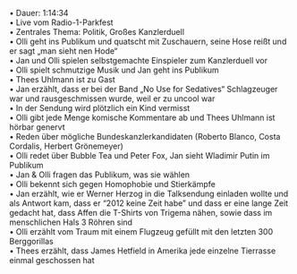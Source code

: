 • Dauer: 1:14:34  
• Live vom Radio-1-Parkfest  
• Zentrales Thema: Politik, Großes Kanzlerduell  
• Olli geht ins Publikum und quatscht mit Zuschauern, seine Hose reißt und er sagt „man sieht nen Hode“  
• Jan und Olli spielen selbstgemachte Einspieler zum Kanzlerduell vor  
• Olli spielt schmutzige Musik und Jan geht ins Publikum  
• Thees Uhlmann ist zu Gast  
• Jan erzählt, dass er bei der Band „No Use for Sedatives“ Schlagzeuger war und rausgeschmissen wurde, weil er zu uncool war  
• In der Sendung wird plötzlich ein Kind vermisst  
• Olli gibt jede Menge komische Kommentare ab und Thees Uhlmann ist hörbar genervt  
• Reden über mögliche Bundeskanzlerkandidaten (Roberto Blanco, Costa Cordalis, Herbert Grönemeyer)  
• Olli redet über Bubble Tea und Peter Fox, Jan sieht Wladimir Putin im Publikum  
• Jan & Olli fragen das Publikum, was sie wählen  
• Olli bekennt sich gegen Homophobie und Stierkämpfe  
• Jan erzählt, wie er Werner Herzog in die Talksendung einladen wollte und als Antwort kam, dass er “2012 keine Zeit habe” und dass er eine lange Zeit gedacht hat, dass Affen die T-Shirts von Trigema nähen, sowie dass im menschlichen Hals 3 Röhren sind  
• Olli erzählt vom Traum mit einem Flugzeug gefüllt mit den letzten 300 Berggorillas  
• Thees erzählt, dass James Hetfield in Amerika jede einzelne Tierrasse einmal geschossen hat  

